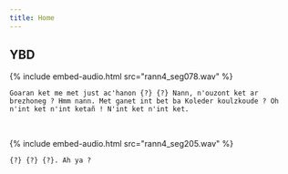 ```yaml
---
title: Home
---
```


## YBD

{% include embed-audio.html src="rann4_seg078.wav" %}

```
Goaran ket me met just ac'hanon {?} {?} Nann, n'ouzont ket ar brezhoneg ? Hmm nann. Met ganet int bet ba Koleder koulzkoude ? Oh n'int ket n'int ketañ ! N'int ket n'int ket.
```

<br>

{% include embed-audio.html src="rann4_seg205.wav" %}

`{?} {?} {?}. Ah ya ?`
<br>

